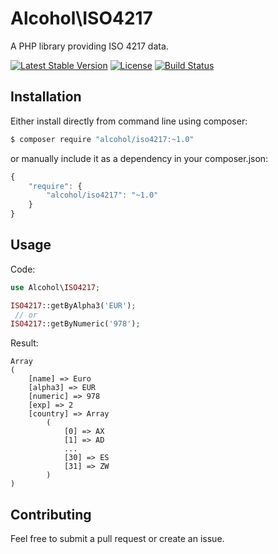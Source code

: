 # Alcohol\ISO4217

A PHP library providing ISO 4217 data.

[![Latest Stable Version](https://poser.pugx.org/alcohol/iso4217/v/stable.png)](https://packagist.org/packages/alcohol/iso4217)
[![License](https://poser.pugx.org/alcohol/iso4217/license.png)](https://packagist.org/packages/alcohol/iso4217)
[![Build Status](https://travis-ci.org/alcohol/iso4217.svg?branch=master)](https://travis-ci.org/alcohol/iso4217)

## Installation

Either install directly from command line using composer:

``` sh
$ composer require "alcohol/iso4217:~1.0"
```

or manually include it as a dependency in your composer.json:

``` javascript
{
    "require": {
        "alcohol/iso4217": "~1.0"
    }
}
```

## Usage

Code:

``` php
use Alcohol\ISO4217;

ISO4217::getByAlpha3('EUR');
 // or
ISO4217::getByNumeric('978');
```

Result:

```
Array
(
    [name] => Euro
    [alpha3] => EUR
    [numeric] => 978
    [exp] => 2
    [country] => Array
        (
            [0] => AX
            [1] => AD
            ...
            [30] => ES
            [31] => ZW
        )
)
```

## Contributing

Feel free to submit a pull request or create an issue.
